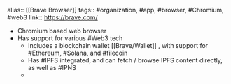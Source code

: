 alias:: [[Brave Browser]]
tags:: #organization, #app, #browser, #Chromium, #web3
link:: https://brave.com/

- Chromium based web browser
- Has support for various #Web3 tech
	- Includes a blockchain wallet [[Brave/Wallet]] , with support for #Ethereum, #Solana, and #filecoin
	- Has #IPFS integrated, and can fetch / browse IPFS content directly, as well as #IPNS
	-